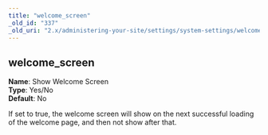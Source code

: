 ```yaml
---
title: "welcome_screen"
_old_id: "337"
_old_uri: "2.x/administering-your-site/settings/system-settings/welcome_screen"
---
```


welcome\_screen
---------------

**Name**: Show Welcome Screen   
**Type**: Yes/No   
**Default**: No

If set to true, the welcome screen will show on the next successful loading of the welcome page, and then not show after that.